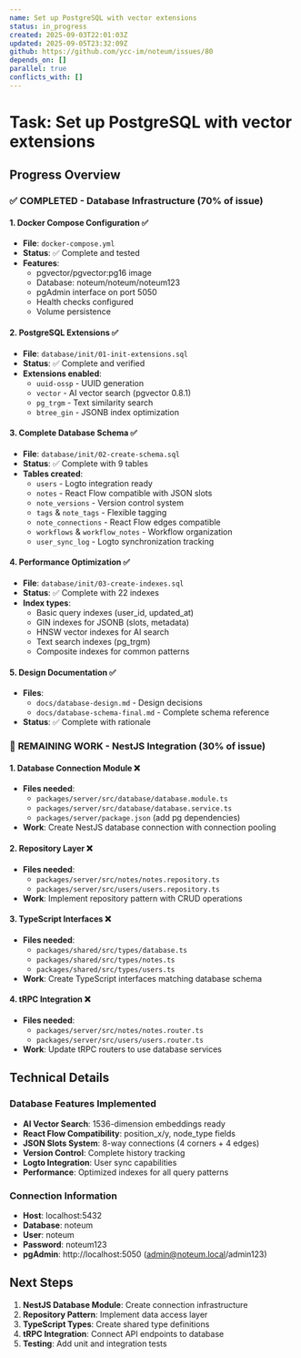 ```yaml
---
name: Set up PostgreSQL with vector extensions
status: in_progress
created: 2025-09-03T22:01:03Z
updated: 2025-09-05T23:32:09Z
github: https://github.com/ycc-im/noteum/issues/80
depends_on: []
parallel: true
conflicts_with: []
---
```


# Task: Set up PostgreSQL with vector extensions

## Progress Overview

### ✅ **COMPLETED** - Database Infrastructure (70% of issue)

#### 1. Docker Compose Configuration ✅
- **File**: `docker-compose.yml`
- **Status**: ✅ Complete and tested
- **Features**:
  - pgvector/pgvector:pg16 image
  - Database: noteum/noteum/noteum123
  - pgAdmin interface on port 5050
  - Health checks configured
  - Volume persistence

#### 2. PostgreSQL Extensions ✅
- **File**: `database/init/01-init-extensions.sql`
- **Status**: ✅ Complete and verified
- **Extensions enabled**:
  - `uuid-ossp` - UUID generation
  - `vector` - AI vector search (pgvector 0.8.1)
  - `pg_trgm` - Text similarity search
  - `btree_gin` - JSONB index optimization

#### 3. Complete Database Schema ✅
- **File**: `database/init/02-create-schema.sql`
- **Status**: ✅ Complete with 9 tables
- **Tables created**:
  - `users` - Logto integration ready
  - `notes` - React Flow compatible with JSON slots
  - `note_versions` - Version control system
  - `tags` & `note_tags` - Flexible tagging
  - `note_connections` - React Flow edges compatible
  - `workflows` & `workflow_notes` - Workflow organization
  - `user_sync_log` - Logto synchronization tracking

#### 4. Performance Optimization ✅
- **File**: `database/init/03-create-indexes.sql`
- **Status**: ✅ Complete with 22 indexes
- **Index types**:
  - Basic query indexes (user_id, updated_at)
  - GIN indexes for JSONB (slots, metadata)
  - HNSW vector indexes for AI search
  - Text search indexes (pg_trgm)
  - Composite indexes for common patterns

#### 5. Design Documentation ✅
- **Files**: 
  - `docs/database-design.md` - Design decisions
  - `docs/database-schema-final.md` - Complete schema reference
- **Status**: ✅ Complete with rationale

### 🔄 **REMAINING WORK** - NestJS Integration (30% of issue)

#### 1. Database Connection Module ❌
- **Files needed**: 
  - `packages/server/src/database/database.module.ts`
  - `packages/server/src/database/database.service.ts`
  - `packages/server/package.json` (add pg dependencies)
- **Work**: Create NestJS database connection with connection pooling

#### 2. Repository Layer ❌  
- **Files needed**:
  - `packages/server/src/notes/notes.repository.ts`
  - `packages/server/src/users/users.repository.ts`
- **Work**: Implement repository pattern with CRUD operations

#### 3. TypeScript Interfaces ❌
- **Files needed**:
  - `packages/shared/src/types/database.ts`
  - `packages/shared/src/types/notes.ts`
  - `packages/shared/src/types/users.ts`
- **Work**: Create TypeScript interfaces matching database schema

#### 4. tRPC Integration ❌
- **Files needed**:
  - `packages/server/src/notes/notes.router.ts`
  - `packages/server/src/users/users.router.ts`
- **Work**: Update tRPC routers to use database services

## Technical Details

### Database Features Implemented
- **AI Vector Search**: 1536-dimension embeddings ready
- **React Flow Compatibility**: position_x/y, node_type fields
- **JSON Slots System**: 8-way connections (4 corners + 4 edges)
- **Version Control**: Complete history tracking
- **Logto Integration**: User sync capabilities
- **Performance**: Optimized indexes for all query patterns

### Connection Information
- **Host**: localhost:5432
- **Database**: noteum
- **User**: noteum
- **Password**: noteum123
- **pgAdmin**: http://localhost:5050 (admin@noteum.local/admin123)

## Next Steps

1. **NestJS Database Module**: Create connection infrastructure
2. **Repository Pattern**: Implement data access layer
3. **TypeScript Types**: Create shared type definitions
4. **tRPC Integration**: Connect API endpoints to database
5. **Testing**: Add unit and integration tests


